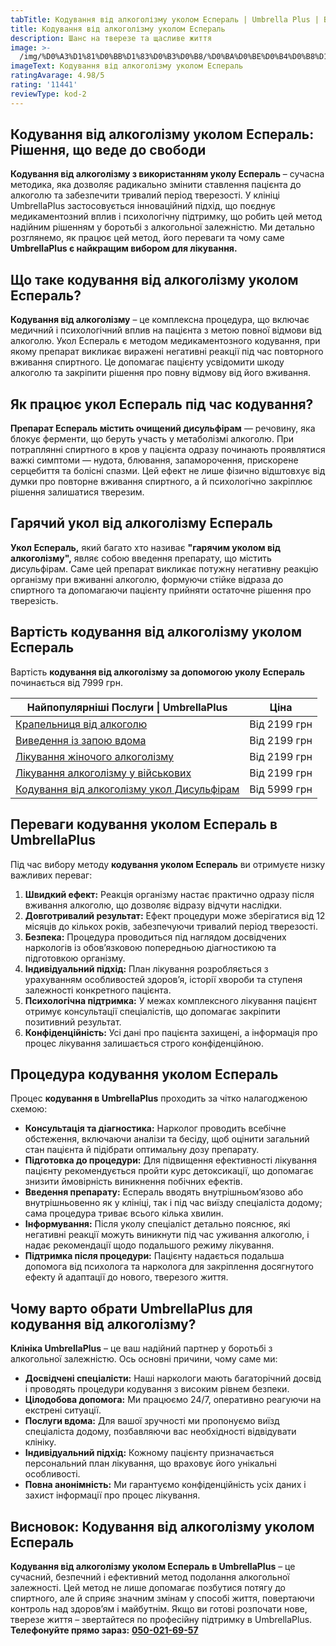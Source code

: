 ```yaml
---
tabTitle: Кодування від алкоголізму уколом Еспераль | Umbrella Plus | Від 7999 грн
title: Кодування від алкоголізму уколом Еспераль
description: Шанс на тверезе та щасливе життя
image: >-
  /img/%D0%A3%D1%81%D0%BB%D1%83%D0%B3%D0%B8/%D0%BA%D0%BE%D0%B4%D0%B8%D1%80%D0%BE%D0%B2%D0%B0%D0%BD%D0%B8%D0%B5%20%D1%83%D0%BA%D0%BE%D0%BB%D0%BE%D0%BC%20%D1%8D%D1%81%D0%BF%D0%B5%D1%80%D0%B0%D0%BB%D1%8C.jpg
imageText: Кодування від алкоголізму уколом Еспераль
ratingAvarage: 4.98/5
rating: '11441'
reviewType: kod-2
---
```


## Кодування від алкоголізму уколом Еспераль: Рішення, що веде до свободи

**Кодування від алкоголізму з використанням уколу Еспераль** – сучасна методика, яка дозволяє радикально змінити ставлення пацієнта до алкоголю та забезпечити тривалий період тверезості. У клініці UmbrellaPlus застосовується інноваційний підхід, що поєднує медикаментозний вплив і психологічну підтримку, що робить цей метод надійним рішенням у боротьбі з алкогольної залежністю. Ми детально розглянемо, як працює цей метод, його переваги та чому саме **UmbrellaPlus є найкращим вибором для лікування.**

## Що таке кодування від алкоголізму уколом Еспераль?

**Кодування від алкоголізму** – це комплексна процедура, що включає медичний і психологічний вплив на пацієнта з метою повної відмови від алкоголю. Укол Еспераль є методом медикаментозного кодування, при якому препарат викликає виражені негативні реакції під час повторного вживання спиртного. Це допомагає пацієнту усвідомити шкоду алкоголю та закріпити рішення про повну відмову від його вживання.

## Як працює укол Еспераль під час кодування?

**Препарат Еспераль містить очищений дисульфірам** — речовину, яка блокує ферменти, що беруть участь у метаболізмі алкоголю. При потраплянні спиртного в кров у пацієнта одразу починають проявлятися важкі симптоми — нудота, блювання, запаморочення, прискорене серцебиття та болісні спазми. Цей ефект не лише фізично відштовхує від думки про повторне вживання спиртного, а й психологічно закріплює рішення залишатися тверезим.

## Гарячий укол від алкоголізму Еспераль

**Укол Еспераль,** який багато хто називає **"гарячим уколом від алкоголізму",** являє собою введення препарату, що містить дисульфірам. Саме цей препарат викликає потужну негативну реакцію організму при вживанні алкоголю, формуючи стійке відраза до спиртного та допомагаючи пацієнту прийняти остаточне рішення про тверезість.

## Вартість кодування від алкоголізму уколом Еспераль

Вартість **кодування від алкоголізму за допомогою уколу Еспераль** починається від 7999 грн.

| Найпопулярніші Послуги \| UmbrellaPlus                                                          | Ціна         |
| ----------------------------------------------------------------------------------------------- | ------------ |
| [Крапельниця від алкоголю](kapelnica-ot-alkogolia-UmbrellaPlus-ua)                              | Від 2199 грн |
| [Виведення із запою вдома](Vivod-iz-zapoia-na-domy-UmbrellaPlus-ua)                             | Від 2199 грн |
| [Лікування жіночого алкоголізму](lechenie-jenskogo-alkogolizma-umbrellaplus-ua)                 | Від 2199 грн |
| [Лікування алкоголізму у військових](lechenie-alkogolizma-voenim-ua)                            | Від 2199 грн |
| [Кодування від алкоголізму укол Дисульфірам](kodirovka-ot-alkogolia-disulfiram-umbrellaplus-ua) | Від 5999 грн |

## Переваги кодування уколом Еспераль в UmbrellaPlus

Під час вибору методу **кодування уколом Еспераль** ви отримуєте низку важливих переваг:

1. **Швидкий ефект:** Реакція організму настає практично одразу після вживання алкоголю, що дозволяє відразу відчути наслідки.
2. **Довготривалий результат:** Ефект процедури може зберігатися від 12 місяців до кількох років, забезпечуючи тривалий період тверезості.
3. **Безпека:** Процедура проводиться під наглядом досвідчених наркологів із обов’язковою попередньою діагностикою та підготовкою організму.
4. **Індивідуальний підхід:** План лікування розробляється з урахуванням особливостей здоров’я, історії хвороби та ступеня залежності конкретного пацієнта.
5. **Психологічна підтримка:** У межах комплексного лікування пацієнт отримує консультації спеціалістів, що допомагає закріпити позитивний результат.
6. **Конфіденційність:** Усі дані про пацієнта захищені, а інформація про процес лікування залишається строго конфіденційною.

## Процедура кодування уколом Еспераль

Процес **кодування в UmbrellaPlus** проходить за чітко налагодженою схемою:

* **Консультація та діагностика:** Нарколог проводить всебічне обстеження, включаючи аналізи та бесіду, щоб оцінити загальний стан пацієнта й підібрати оптимальну дозу препарату.
* **Підготовка до процедури:** Для підвищення ефективності лікування пацієнту рекомендується пройти курс детоксикації, що допомагає знизити ймовірність виникнення побічних ефектів.
* **Введення препарату:** Еспераль вводять внутрішньом’язово або внутрішньовенно як у клініці, так і під час виїзду спеціаліста додому; сама процедура триває всього кілька хвилин.
* **Інформування:** Після уколу спеціаліст детально пояснює, які негативні реакції можуть виникнути під час уживання алкоголю, і надає рекомендації щодо подальшого режиму лікування.
* **Підтримка після процедури:** Пацієнту надається подальша допомога від психолога та нарколога для закріплення досягнутого ефекту й адаптації до нового, тверезого життя.

## Чому варто обрати UmbrellaPlus для кодування від алкоголізму?

**Клініка UmbrellaPlus** – це ваш надійний партнер у боротьбі з алкогольної залежністю. Ось основні причини, чому саме ми:

* **Досвідчені спеціалісти:** Наші наркологи мають багаторічний досвід і проводять процедури кодування з високим рівнем безпеки.
* **Цілодобова допомога:** Ми працюємо 24/7, оперативно реагуючи на екстрені ситуації.
* **Послуги вдома:** Для вашої зручності ми пропонуємо виїзд спеціаліста додому, позбавляючи вас необхідності відвідувати клініку.
* **Індивідуальний підхід:** Кожному пацієнту призначається персональний план лікування, що враховує його унікальні особливості.
* **Повна анонімність:** Ми гарантуємо конфіденційність усіх даних і захист інформації про процес лікування.

## Висновок: Кодування від алкоголізму уколом Еспераль

**Кодування від алкоголізму уколом Еспераль в UmbrellaPlus** – це сучасний, безпечний і ефективний метод подолання алкогольної залежності. Цей метод не лише допомагає позбутися потягу до спиртного, але й сприяє значним змінам у способі життя, повертаючи контроль над здоров’ям і майбутнім. Якщо ви готові розпочати нове, тверезе життя – звертайтеся по професійну підтримку в UmbrellaPlus.
**Телефонуйте прямо зараз:** **[050-021-69-57](tel:0500216957)**

